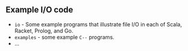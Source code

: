 ## Example I/O code

+ `io` - Some example programs that illustrate file I/O in each of 
Scala, Racket, Prolog, and Go.
+ `examples` - some example `C--` programs.
+ ...

